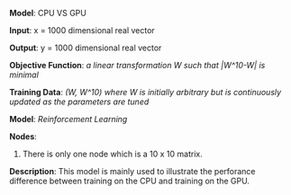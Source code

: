 **Model**: CPU VS GPU

**Input**: x = 1000 dimensional real vector

**Output**: y = 1000 dimensional real vector

**Objective Function**: *a linear transformation W such that |W^10-W| is minimal*

**Training Data**: *(W, W^10) where W is initially arbitrary but is continuously updated as the parameters are tuned*

**Model**: *Reinforcement Learning*


**Nodes**: 
1. There is only one node which is a 10 x 10 matrix.

**Description**: This model is mainly used to illustrate the perforance difference between training on the CPU and training on the GPU.

